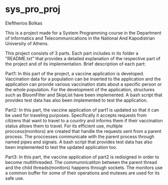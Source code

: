 # sys_pro_proj

Eleftherios Bolkas

This is a project made for a System Programming course in the Department of Informatics and Telecommunications in the National And Kapodistrian University of Athens.

This project consists of 3 parts. Each part includes in its folder a "README.txt" that provides a detailed explanation of the respective part of the project and of its implementation. Brief description of each part: 

Part1: In this part of the project, a vaccine application is developed. Vaccination data for a population can be inserted to the application and the application can provide various vaccination stats about a specific person or the whole population. For the development of the application, structures such as BloomFilter and SkipList have been implemented. A bash script that provides test data has also been implemented to test the application.

Part2: In this part, the vaccine application of part1 is updated so that it can be used for traveling purposes. Specifically it accepts requests from citizens that want to travel to a country and informs them if their vaccination status allows them to travel. For its efficient use, multiple proccess(monitors) are created that handle the requests sent from a parent process. The proccesses communicate with the parent process through named pipes and signals. A bash script that provides test data has also been implemented to test the updated application too.

Part3: In this part, the vaccine application of part2 is redisigned in order to become multithreaded. The commumnicatiton between the parent thread and the child threads(monitors) happens through sockets. The monitors use a common buffer for some of their operations and mutexes are used for its safe use.


